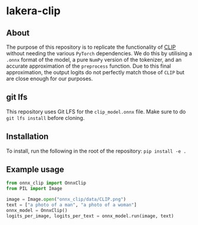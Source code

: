 # lakera-clip

## About
The purpose of this repository is to replicate the functionality of [CLIP](https://github.com/openai/CLIP) without needing the
various `PyTorch` dependencies. We do this by utilising a `.onnx` format of the model, a pure `NumPy` version of the tokenizer, 
and an accurate approximation of the `preprocess` function. Due to this final approximation, the output logits do
not perfectly match those of `CLIP` but are close enough for our purposes.

## git lfs
This repository uses Git LFS for the `clip_model.onnx` file. Make sure to do `git lfs install` before cloning.

## Installation
To install, run the following in the root of the repository:
`pip install -e .`


## Example usage

```python
from onnx_clip import OnnxClip
from PIL import Image

image = Image.open("onnx_clip/data/CLIP.png")
text = ["a photo of a man", "a photo of a woman"]
onnx_model = OnnxClip()
logits_per_image, logits_per_text = onnx_model.run(image, text)
```

